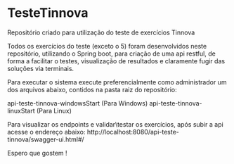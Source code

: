 # TesteTinnova
Repositório criado para utilização do teste de exercícios Tinnova

Todos os exercícios do teste (exceto o 5) foram desenvolvidos neste repositório, utilizando o Spring boot, para criação de uma api restful, de forma a facilitar o testes, visualização de resultados e claramente fugir das soluções via terminais.

Para executar o sistema execute preferencialmente como administrador um dos arquivos abaixo, contidos na pasta raiz do repositório:

api-teste-tinnova-windowsStart (Para Windows)
api-teste-tinnova-linuxStart (Para Linux)

Para visualizar os endpoints e validar\testar os exercícios, após subir a api acesse o endereço abaixo:
http://localhost:8080/api-teste-tinnova/swagger-ui.html#/


Espero que gostem ! 